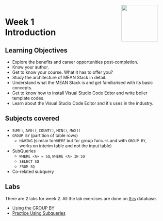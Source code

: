 <a href="../">
  <img src="/img/The_Structured_Query_Language_(SQL)_logo.avif" width="120" align="right">
</a>

# Week 1 <br> Introduction

## Learning Objectives
- Explore the benefits and career opportunities post-completion.
- Know your author.
- Get to know your course. What it has to offer you?
- Study the architecture of MEAN Stack in detail.
- Understand what the MEAN Stack is and get familiarised with its basic concepts.
- Get to know how to install Visual Studio Code Edtor and write boiler template codes.
- Learn about the Visual Studio Code Editor and it's uses in the industry.

## Subjects covered
- `SUM()`, `AVG()`, `COUNT()`, `MIN()`, `MAX()`
- `GROUP BY` (partition of table rows)
  - `HAVING` (similar to `WHERE` but for group func.-s and with `GROUP BY`, works on interim table and not the input table)
- SubQueries
  - `WHERE <A> = SQ`, `WHERE <A> IN SQ` 
  - `SELECT SQ`
  - `FROM SQ`
- Co-related subquery

## Labs

There are 2 labs for week 2. All the lab exercises are done on [this](https://bit.io/alanparadise/nw) database.
- [Using the GROUP BY](./lab4.sql)
- [Practice Using Subqueries](./lab5.sql)
